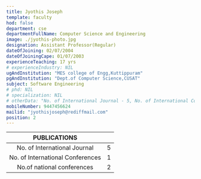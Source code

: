 ```yaml
---
title: Jyothis Joseph
template: faculty
hod: false
department: cse
departmentFullName: Computer Science and Engineering
image: ./jyothis-photo.jpg
designation: Assistant Professor(Regular)
dateOfJoining: 02/07/2004
dateOfJoiningCape: 01/07/2003
experienceTeaching: 17 yrs
# experienceIndustry: NIL
ugAndInstitution: "MES college of Engg,Kuttippuram"
pgAndInstitution: "Dept.of Computer Science,CUSAT"
subject: Software Engineering
# phd: NIL
# specialization: NIL
# otherData: "No. of International Journal - 5, No. of International Conferences - 1, No.of national conferences - 2"
mobileNumber: 9447456624
mailid: "jyothisjoseph@rediffmail.com"
position: 2
---
```

|           PUBLICATIONS           |     |
| :------------------------------: | :-: |
|   No. of International Journal   |  5  |
| No. of International Conferences |  1  |
|    No.of national conferences    |  2  |
